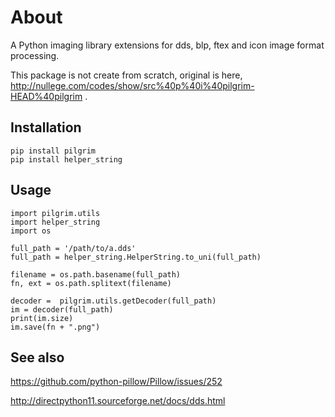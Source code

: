 # About

A Python imaging library extensions for dds, blp, ftex and icon image format processing.

This package is not create from scratch, original is here,
http://nullege.com/codes/show/src%40p%40i%40pilgrim-HEAD%40pilgrim .


## Installation

    pip install pilgrim
    pip install helper_string
    

## Usage

    import pilgrim.utils
    import helper_string
    import os
       
    full_path = '/path/to/a.dds'
    full_path = helper_string.HelperString.to_uni(full_path)
    
    filename = os.path.basename(full_path)
    fn, ext = os.path.splitext(filename)
    
    decoder =  pilgrim.utils.getDecoder(full_path)
    im = decoder(full_path)
    print(im.size)
    im.save(fn + ".png")



## See also

https://github.com/python-pillow/Pillow/issues/252  

http://directpython11.sourceforge.net/docs/dds.html
